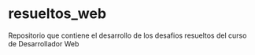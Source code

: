 # resueltos_web
Repositorio que contiene el desarrollo de los desafios resueltos del curso de Desarrollador Web
